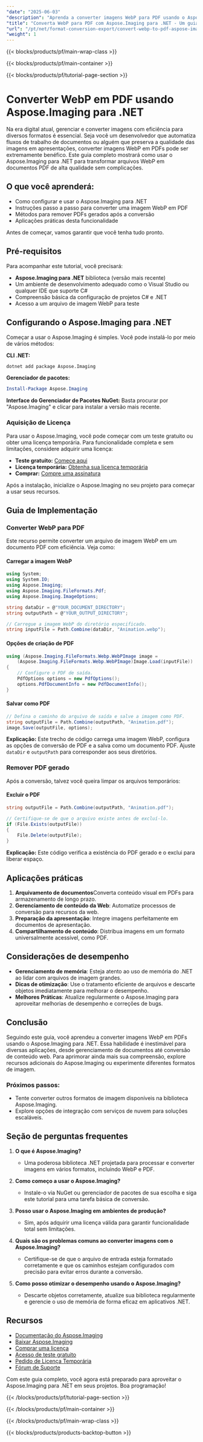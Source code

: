 ```yaml
---
"date": "2025-06-03"
"description": "Aprenda a converter imagens WebP para PDF usando o Aspose.Imaging para .NET. Siga este guia passo a passo para automatizar fluxos de trabalho de documentos e manter a qualidade das imagens."
"title": "Converta WebP para PDF com Aspose.Imaging para .NET - Um guia completo"
"url": "/pt/net/format-conversion-export/convert-webp-to-pdf-aspose-imaging-net/"
"weight": 1
---
```


{{< blocks/products/pf/main-wrap-class >}}

{{< blocks/products/pf/main-container >}}

{{< blocks/products/pf/tutorial-page-section >}}
# Converter WebP em PDF usando Aspose.Imaging para .NET

Na era digital atual, gerenciar e converter imagens com eficiência para diversos formatos é essencial. Seja você um desenvolvedor que automatiza fluxos de trabalho de documentos ou alguém que preserva a qualidade das imagens em apresentações, converter imagens WebP em PDFs pode ser extremamente benéfico. Este guia completo mostrará como usar o Aspose.Imaging para .NET para transformar arquivos WebP em documentos PDF de alta qualidade sem complicações.

## O que você aprenderá:
- Como configurar e usar o Aspose.Imaging para .NET
- Instruções passo a passo para converter uma imagem WebP em PDF
- Métodos para remover PDFs gerados após a conversão
- Aplicações práticas desta funcionalidade

Antes de começar, vamos garantir que você tenha tudo pronto.

## Pré-requisitos

Para acompanhar este tutorial, você precisará:

- **Aspose.Imaging para .NET** biblioteca (versão mais recente)
- Um ambiente de desenvolvimento adequado como o Visual Studio ou qualquer IDE que suporte C#
- Compreensão básica da configuração de projetos C# e .NET
- Acesso a um arquivo de imagem WebP para teste

## Configurando o Aspose.Imaging para .NET

Começar a usar o Aspose.Imaging é simples. Você pode instalá-lo por meio de vários métodos:

**CLI .NET:**
```bash
dotnet add package Aspose.Imaging
```

**Gerenciador de pacotes:**
```powershell
Install-Package Aspose.Imaging
```

**Interface do Gerenciador de Pacotes NuGet:**
Basta procurar por "Aspose.Imaging" e clicar para instalar a versão mais recente.

### Aquisição de Licença

Para usar o Aspose.Imaging, você pode começar com um teste gratuito ou obter uma licença temporária. Para funcionalidade completa e sem limitações, considere adquirir uma licença:

- **Teste gratuito:** [Comece aqui](https://releases.aspose.com/imaging/net/)
- **Licença temporária:** [Obtenha sua licença temporária](https://purchase.aspose.com/temporary-license/)
- **Comprar:** [Compre uma assinatura](https://purchase.aspose.com/buy)

Após a instalação, inicialize o Aspose.Imaging no seu projeto para começar a usar seus recursos.

## Guia de Implementação

### Converter WebP para PDF

Este recurso permite converter um arquivo de imagem WebP em um documento PDF com eficiência. Veja como:

#### Carregar a imagem WebP
```csharp
using System;
using System.IO;
using Aspose.Imaging;
using Aspose.Imaging.FileFormats.Pdf;
using Aspose.Imaging.ImageOptions;

string dataDir = @"YOUR_DOCUMENT_DIRECTORY";
string outputPath = @"YOUR_OUTPUT_DIRECTORY";

// Carregue a imagem WebP do diretório especificado.
string inputFile = Path.Combine(dataDir, "Animation.webp");
```

#### Opções de criação de PDF
```csharp
using (Aspose.Imaging.FileFormats.Webp.WebPImage image = 
    (Aspose.Imaging.FileFormats.Webp.WebPImage)Image.Load(inputFile))
{
    // Configure o PDF de saída.
    PdfOptions options = new PdfOptions();
    options.PdfDocumentInfo = new PdfDocumentInfo();
}
```

#### Salvar como PDF
```csharp
// Defina o caminho do arquivo de saída e salve a imagem como PDF.
string outputFile = Path.Combine(outputPath, "Animation.pdf");
image.Save(outputFile, options);
```
**Explicação:** Este trecho de código carrega uma imagem WebP, configura as opções de conversão de PDF e a salva como um documento PDF. Ajuste `dataDir` e `outputPath` para corresponder aos seus diretórios.

### Remover PDF gerado

Após a conversão, talvez você queira limpar os arquivos temporários:

#### Excluir o PDF
```csharp
string outputFile = Path.Combine(outputPath, "Animation.pdf");

// Certifique-se de que o arquivo existe antes de excluí-lo.
if (File.Exists(outputFile))
{
    File.Delete(outputFile);
}
```
**Explicação:** Este código verifica a existência do PDF gerado e o exclui para liberar espaço.

## Aplicações práticas

1. **Arquivamento de documentos**Converta conteúdo visual em PDFs para armazenamento de longo prazo.
2. **Gerenciamento de conteúdo da Web**: Automatize processos de conversão para recursos da web.
3. **Preparação da apresentação**: Integre imagens perfeitamente em documentos de apresentação.
4. **Compartilhamento de conteúdo**: Distribua imagens em um formato universalmente acessível, como PDF.

## Considerações de desempenho

- **Gerenciamento de memória**: Esteja atento ao uso de memória do .NET ao lidar com arquivos de imagem grandes.
- **Dicas de otimização**: Use o tratamento eficiente de arquivos e descarte objetos imediatamente para melhorar o desempenho.
- **Melhores Práticas**: Atualize regularmente o Aspose.Imaging para aproveitar melhorias de desempenho e correções de bugs.

## Conclusão

Seguindo este guia, você aprendeu a converter imagens WebP em PDFs usando o Aspose.Imaging para .NET. Essa habilidade é inestimável para diversas aplicações, desde gerenciamento de documentos até conversão de conteúdo web. Para aprimorar ainda mais sua compreensão, explore recursos adicionais do Aspose.Imaging ou experimente diferentes formatos de imagem.

### Próximos passos:
- Tente converter outros formatos de imagem disponíveis na biblioteca Aspose.Imaging.
- Explore opções de integração com serviços de nuvem para soluções escaláveis.

## Seção de perguntas frequentes

1. **O que é Aspose.Imaging?**
   - Uma poderosa biblioteca .NET projetada para processar e converter imagens em vários formatos, incluindo WebP e PDF.

2. **Como começo a usar o Aspose.Imaging?**
   - Instale-o via NuGet ou gerenciador de pacotes de sua escolha e siga este tutorial para uma tarefa básica de conversão.

3. **Posso usar o Aspose.Imaging em ambientes de produção?**
   - Sim, após adquirir uma licença válida para garantir funcionalidade total sem limitações.

4. **Quais são os problemas comuns ao converter imagens com o Aspose.Imaging?**
   - Certifique-se de que o arquivo de entrada esteja formatado corretamente e que os caminhos estejam configurados com precisão para evitar erros durante a conversão.

5. **Como posso otimizar o desempenho usando o Aspose.Imaging?**
   - Descarte objetos corretamente, atualize sua biblioteca regularmente e gerencie o uso de memória de forma eficaz em aplicativos .NET.

## Recursos

- [Documentação do Aspose.Imaging](https://reference.aspose.com/imaging/net/)
- [Baixar Aspose.Imaging](https://releases.aspose.com/imaging/net/)
- [Comprar uma licença](https://purchase.aspose.com/buy)
- [Acesso de teste gratuito](https://releases.aspose.com/imaging/net/)
- [Pedido de Licença Temporária](https://purchase.aspose.com/temporary-license/)
- [Fórum de Suporte](https://forum.aspose.com/c/imaging/10)

Com este guia completo, você agora está preparado para aproveitar o Aspose.Imaging para .NET em seus projetos. Boa programação!

{{< /blocks/products/pf/tutorial-page-section >}}

{{< /blocks/products/pf/main-container >}}

{{< /blocks/products/pf/main-wrap-class >}}

{{< blocks/products/products-backtop-button >}}